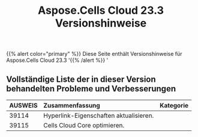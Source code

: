 ﻿---
title: Aspose.Cells Cloud 23.3 Versionshinweise
second_title: Aspose.Cells Cloud Documen
type: docs
url: /de/aspose-cells-cloud-23-3-release-notes/
description: Aspose.Cells Cloud unterstützt Excel zum Erstellen, Konvertieren, Zusammenführen, Aufteilen, Schützen, inneren Objektvorgang usw
weight: 19
---
{{% alert color="primary" %}} 
Diese Seite enthält Versionshinweise für Aspose.Cells Cloud 23.3
'{{% /alert %}} '
## **Vollständige Liste der in dieser Version behandelten Probleme und Verbesserungen**

|**AUSWEIS**|**Zusammenfassung**|**Kategorie**|
|:- |:- |:- |
|39114 | Hyperlink-Eigenschaften aktualisieren.|
|39115 | Cells Cloud Core optimieren.|
